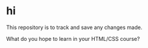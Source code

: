 # hi

This repository is to track and save any changes made. 
<p> What do you hope to learn in your HTML/CSS course?</P>
<p> 
